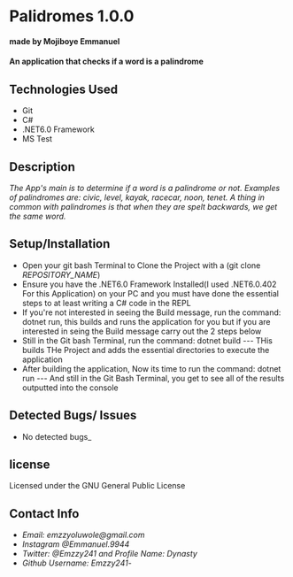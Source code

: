# Palidromes 1.0.0
#### made by Mojiboye Emmanuel

#### An application that checks if a word is a palindrome

## Technologies Used
* Git
* C#
* .NET6.0 Framework
* MS Test

## Description
_The App's main is to determine if a word is a palindrome or not. Examples of palindromes are: civic, level, kayak, racecar, noon, tenet. A thing in common with palindromes is that when they are spelt backwards, we get the same word._

## Setup/Installation
* Open your git bash Terminal to Clone the Project with a (git clone _REPOSITORY_NAME_)
* Ensure you have the .NET6.0 Framework Installed(I used .NET6.0.402 For this Application) on your PC and you must have done the essential steps to at least writing a C# code in the REPL 
* If you're not interested in seeing the Build message, run the command: dotnet run, this builds and runs the application for you but if you are interested in seing the Build message carry out the 2 steps below
* Still in the Git bash Terminal, run the command: dotnet build --- THis builds THe Project and adds the essential directories to execute the application
* After building the application, Now its time to run the command: dotnet run --- And still in the Git Bash Terminal, you get to see all of the results outputted into the console


## Detected Bugs/ Issues
* No detected bugs_

## license 
Licensed under the GNU General Public License

## Contact Info
* _Email: emzzyoluwole@gmail.com_
* _Instagram @Emmanuel.9944_
* _Twitter: @Emzzy241 and Profile Name: Dynasty_
* _Github Username: Emzzy241_-
